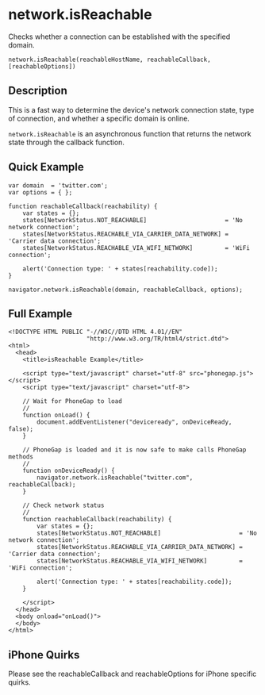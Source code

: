 network.isReachable
===================

Checks whether a connection can be established with the specified domain.

    network.isReachable(reachableHostName, reachableCallback, [reachableOptions])

Description
-----------

This is a fast way to determine the device's network connection state, type of connection, and whether a specific domain is online.

`network.isReachable` is an asynchronous function that returns the network state through the callback function.

Quick Example
-------------

    var domain  = 'twitter.com';
    var options = { };
    
    function reachableCallback(reachability) {
        var states = {};
        states[NetworkStatus.NOT_REACHABLE]                      = 'No network connection';
        states[NetworkStatus.REACHABLE_VIA_CARRIER_DATA_NETWORK] = 'Carrier data connection';
        states[NetworkStatus.REACHABLE_VIA_WIFI_NETWORK]         = 'WiFi connection';
    
        alert('Connection type: ' + states[reachability.code]);
    }
    
    navigator.network.isReachable(domain, reachableCallback, options);
 

Full Example
------------

    <!DOCTYPE HTML PUBLIC "-//W3C//DTD HTML 4.01//EN"
                          "http://www.w3.org/TR/html4/strict.dtd">
    <html>
      <head>
        <title>isReachable Example</title>

        <script type="text/javascript" charset="utf-8" src="phonegap.js"></script>
        <script type="text/javascript" charset="utf-8">

        // Wait for PhoneGap to load
        // 
        function onLoad() {
            document.addEventListener("deviceready", onDeviceReady, false);
        }

        // PhoneGap is loaded and it is now safe to make calls PhoneGap methods
        //
        function onDeviceReady() {
            navigator.network.isReachable("twitter.com", reachableCallback);
        }
    
        // Check network status
        //
        function reachableCallback(reachability) {
            var states = {};
            states[NetworkStatus.NOT_REACHABLE]                      = 'No network connection';
            states[NetworkStatus.REACHABLE_VIA_CARRIER_DATA_NETWORK] = 'Carrier data connection';
            states[NetworkStatus.REACHABLE_VIA_WIFI_NETWORK]         = 'WiFi connection';
        
            alert('Connection type: ' + states[reachability.code]);
        }

        </script>
      </head>
      <body onload="onLoad()">
      </body>
    </html>
    
iPhone Quirks
-------------

Please see the reachableCallback and reachableOptions for iPhone specific quirks.